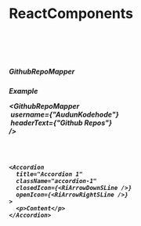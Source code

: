 <h1>ReactComponents<h1>

<br>
<h5>GithubRepoMapper<h5>
<h7>Example<h7>
<p>
  &lt;GithubRepoMapper<br />
  &nbsp;username={"AudunKodehode"}<br />
  &nbsp;headerText={"Github Repos"}<br />
  /&gt;
</p>
<br>

<pre>
<code>
&lt;Accordion
  title="Accordion 1"
  className="accordion-1"
  closedIcon=&#123;&lt;RiArrowDownSLine />&#125;
  openIcon=&#123;&lt;RiArrowRightSLine />&#125;
&gt;
  &lt;p&gt;Content&lt;/p&gt;
&lt;/Accordion&gt;
</code>
</pre>